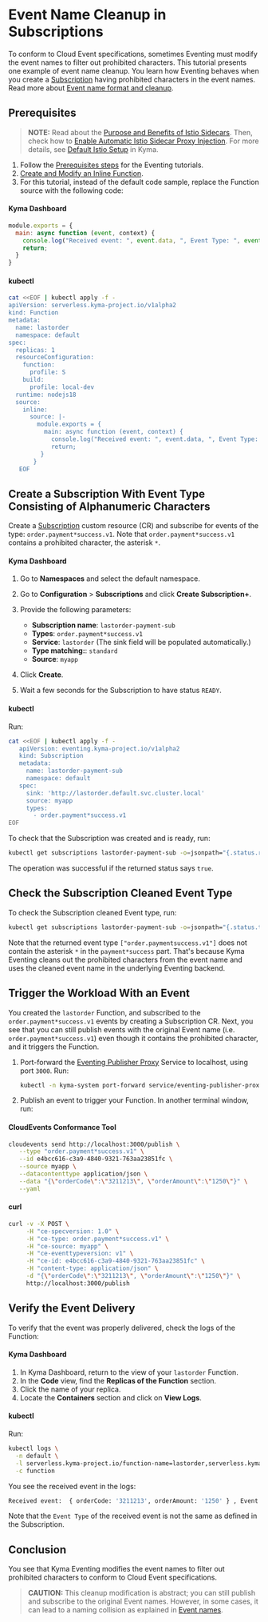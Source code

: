 # Event Name Cleanup in Subscriptions

To conform to Cloud Event specifications, sometimes Eventing must modify the event names to filter out prohibited characters. This tutorial presents one example of event name cleanup.
You learn how Eventing behaves when you create a [Subscription](../resources/evnt-cr-subscription.md) having prohibited characters in the event names. Read more about [Event name format and cleanup](../evnt-event-names.md).

## Prerequisites

>**NOTE:** Read about the [Purpose and Benefits of Istio Sidecars](https://kyma-project.io/#/istio/user/00-30-overview-istio-sidecars). Then, check how to [Enable Automatic Istio Sidecar Proxy Injection](https://kyma-project.io/#/istio/user/operation-guides/02-20-enable-sidecar-injection). For more details, see [Default Istio Setup](https://kyma-project.io/#/istio/user/00-40-overview-istio-setup) in Kyma.

1. Follow the [Prerequisites steps](evnt-01-prerequisites.md) for the Eventing tutorials.
2. [Create and Modify an Inline Function](https://kyma-project.io/#/serverless-manager/user/tutorials/01-10-create-inline-function).
3. For this tutorial, instead of the default code sample, replace the Function source with the following code:

<!-- tabs:start -->

#### **Kyma Dashboard**

```js
module.exports = {
  main: async function (event, context) {
    console.log("Received event: ", event.data, ", Event Type: ", event.extensions.request.headers['ce-type']);
    return;
  } 
}
```

#### **kubectl**

```bash
cat <<EOF | kubectl apply -f -
apiVersion: serverless.kyma-project.io/v1alpha2
kind: Function
metadata:
  name: lastorder
  namespace: default
spec:
  replicas: 1
  resourceConfiguration:
    function:
      profile: S
    build:
      profile: local-dev
  runtime: nodejs18
  source:
    inline:
      source: |-
        module.exports = {
          main: async function (event, context) {
            console.log("Received event: ", event.data, ", Event Type: ", event.extensions.request.headers['ce-type']);
            return;
         }
       }
   EOF
   ```
<!-- tabs:end -->

## Create a Subscription With Event Type Consisting of Alphanumeric Characters

Create a [Subscription](../resources/evnt-cr-subscription.md) custom resource (CR) and subscribe for events of the type: `order.payment*success.v1`. Note that `order.payment*success.v1` contains a prohibited character, the asterisk `*`.

<!-- tabs:start -->

#### **Kyma Dashboard**

1. Go to **Namespaces** and select the default namespace.
2. Go to **Configuration** > **Subscriptions** and click **Create Subscription+**.
3. Provide the following parameters:
   - **Subscription name**: `lastorder-payment-sub`
   - **Types**: `order.payment*success.v1`
   - **Service**: `lastorder` (The sink field will be populated automatically.)
   - **Type matching:**: `standard`
   - **Source**: `myapp`

4. Click **Create**.
5. Wait a few seconds for the Subscription to have status `READY`.

#### **kubectl**

Run:

```bash
cat <<EOF | kubectl apply -f -
   apiVersion: eventing.kyma-project.io/v1alpha2
   kind: Subscription
   metadata:
     name: lastorder-payment-sub
     namespace: default
   spec:
     sink: 'http://lastorder.default.svc.cluster.local'
     source: myapp
     types:
       - order.payment*success.v1
EOF
```

To check that the Subscription was created and is ready, run:

```bash
kubectl get subscriptions lastorder-payment-sub -o=jsonpath="{.status.ready}"
```

The operation was successful if the returned status says `true`.

<!-- tabs:end -->

## Check the Subscription Cleaned Event Type

To check the Subscription cleaned Event type, run:

```bash
kubectl get subscriptions lastorder-payment-sub -o=jsonpath="{.status.types}"
```

Note that the returned event type `["order.paymentsuccess.v1"]` does not contain the asterisk `*` in the `payment*success` part. That's because Kyma Eventing cleans out the prohibited characters from the event name and uses the cleaned event name in the underlying Eventing backend.

## Trigger the Workload With an Event

You created the `lastorder` Function, and subscribed to the `order.payment*success.v1` events by creating a Subscription CR. 
Next, you see that you can still publish events with the original Event name (i.e. `order.payment*success.v1`) even though it contains the prohibited character, and it triggers the Function.

1. Port-forward the [Eventing Publisher Proxy](../evnt-architecture.md) Service to localhost, using port `3000`. Run:

   ```bash
   kubectl -n kyma-system port-forward service/eventing-publisher-proxy 3000:80
   ```

2. Publish an event to trigger your Function. In another terminal window, run:

<!-- tabs:start -->

#### **CloudEvents Conformance Tool**

```bash
cloudevents send http://localhost:3000/publish \
   --type "order.payment*success.v1" \
   --id e4bcc616-c3a9-4840-9321-763aa23851fc \
   --source myapp \
   --datacontenttype application/json \
   --data "{\"orderCode\":\"3211213\", \"orderAmount\":\"1250\"}" \
   --yaml
```

#### **curl**

```bash
curl -v -X POST \
     -H "ce-specversion: 1.0" \
     -H "ce-type: order.payment*success.v1" \
     -H "ce-source: myapp" \
     -H "ce-eventtypeversion: v1" \
     -H "ce-id: e4bcc616-c3a9-4840-9321-763aa23851fc" \
     -H "content-type: application/json" \
     -d "{\"orderCode\":\"3211213\", \"orderAmount\":\"1250\"}" \
     http://localhost:3000/publish
```
<!-- tabs:end -->

## Verify the Event Delivery

To verify that the event was properly delivered, check the logs of the Function:

<!-- tabs:start -->

#### **Kyma Dashboard**

1. In Kyma Dashboard, return to the view of your `lastorder` Function.
2. In the **Code** view, find the **Replicas of the Function** section.
3. Click the name of your replica.
4. Locate the **Containers** section and click on **View Logs**.

#### **kubectl**

Run:

```bash
kubectl logs \
  -n default \
  -l serverless.kyma-project.io/function-name=lastorder,serverless.kyma-project.io/resource=deployment \
  -c function
```

<!-- tabs:end -->

You see the received event in the logs:

```sh
Received event:  { orderCode: '3211213', orderAmount: '1250' } , Event Type:  order.paymentsuccess.v1
```

Note that the `Event Type` of the received event is not the same as defined in the Subscription.

## Conclusion

You see that Kyma Eventing modifies the event names to filter out prohibited characters to conform to Cloud Event specifications. 

> **CAUTION:** This cleanup modification is abstract; you can still publish and subscribe to the original Event names. However, in some cases, it can lead to a naming collision as explained in [Event names](../evnt-event-names.md).
